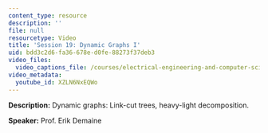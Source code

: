 ```yaml
---
content_type: resource
description: ''
file: null
resourcetype: Video
title: 'Session 19: Dynamic Graphs I'
uid: bdd3c2d6-fa36-678e-d0fe-88273f37deb3
video_files:
  video_captions_file: /courses/electrical-engineering-and-computer-science/6-851-advanced-data-structures-spring-2012/lecture-videos/session-19-dynamic-graphs-i/XZLN6NxEQWo.vtt
video_metadata:
  youtube_id: XZLN6NxEQWo
---
```


**Description:** Dynamic graphs: Link-cut trees, heavy-light decomposition.

**Speaker:** Prof. Erik Demaine